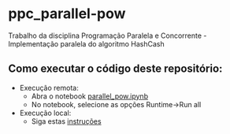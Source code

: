 # ppc_parallel-pow
Trabalho da disciplina Programação Paralela e Concorrente - Implementação paralela do algoritmo HashCash

## Como executar o código deste repositório:
* Execução remota:
  - Abra o notebook [parallel_pow.ipynb](https://colab.research.google.com/github/m4rc1o/ppc_parallel-pow/blob/master/parallel_pow.ipynb)
  - No notebook, selecione as opções Runtime->Run all
* Execução local:
  - Siga estas [instruções](https://research.google.com/colaboratory/local-runtimes.html)
